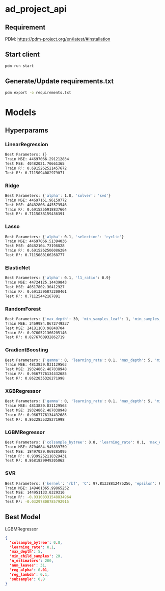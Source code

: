 # ad_project_api

## Requirement
PDM: https://pdm-project.org/en/latest/#installation

## Start client
```bash
pdm run start
```

## Generate/Update requirements.txt
```bash
pdm export -o requirements.txt
```

# Models
## Hyperparams
### LinearRegression
```bash
Best Parameters: {}
Train MSE: 44697066.291212834
Test MSE: 40482021.70661365
Train R²: 0.6915262521457672
Test R²: 0.7115094082979071
```

### Ridge
```bash
Best Parameters: {'alpha': 1.0, 'solver': 'svd'}
Train MSE: 44697161.96150772
Test MSE: 40482806.445573546
Train R²: 0.6915255918837664
Test R²: 0.7115038159436391
```

### Lasso
```bash
Best Parameters: {'alpha': 0.1, 'selection': 'cyclic'}
Train MSE: 44697066.51394036
Test MSE: 40482104.73198828
Train R²: 0.6915262506086284
Test R²: 0.7115088166268777
```

### ElasticNet
```bash
Best Parameters: {'alpha': 0.1, 'l1_ratio': 0.9}
Train MSE: 44724125.14439843
Test MSE: 40517802.30412927
Train R²: 0.6913395073200461
Test R²: 0.71125442187891
```

### RandomForest
```bash
Best Parameters: {'max_depth': 30, 'min_samples_leaf': 1, 'min_samples_split': 2, 'n_estimators': 500}
Train MSE: 3469984.8672749237
Test MSE: 24181100.98840704
Train R²: 0.9760521366205146
Test R²: 0.8276760932862719
```

### GradientBoosting
```bash
Best Parameters: {'gamma': 0, 'learning_rate': 0.1, 'max_depth': 5, 'min_child_weight': 2, 'n_estimators': 200}
Train MSE: 4813839.831129563
Test MSE: 19324862.487038948
Train R²: 0.9667776134432685
Test R²: 0.8622835328271998
```

### XGBRegressor
```bash
Best Parameters: {'gamma': 0, 'learning_rate': 0.1, 'max_depth': 5, 'min_child_weight': 2, 'n_estimators': 200}
Train MSE: 4813839.831129563
Test MSE: 19324862.487038948
Train R²: 0.9667776134432685
Test R²: 0.8622835328271998
```

### LGBMRegressor
```bash
Best Parameters: {'colsample_bytree': 0.8, 'learning_rate': 0.1, 'max_depth': 5, 'min_child_samples': 20, 'n_estimators': 200, 'num_leaves': 31, 'reg_alpha': 0.01, 'reg_lambda': 0.1, 'subsample': 0.8}
Train MSE: 8704684.945839759
Test MSE: 18497029.069285095
Train R²: 0.9399252118329431
Test R²: 0.8681829949205062
```

### SVR
```bash
Best Parameters: {'kernel': 'rbf', 'C': 97.81338812475256, 'epsilon': 0.0015374785628296513, 'gamma': 0.004180408469462122}
Train MSE: 149401365.99865252
Test MSE: 144951133.0329316
Train R²: -0.03108331548834964
Test R²: -0.03297800785792915
```

## Best Model
LGBMRegressor
```json
{
  'colsample_bytree': 0.8,
  'learning_rate': 0.1,
  'max_depth': 5,
  'min_child_samples': 20,
  'n_estimators': 200,
  'num_leaves': 31,
  'reg_alpha': 0.01,
  'reg_lambda': 0.1,
  'subsample': 0.8
}
```